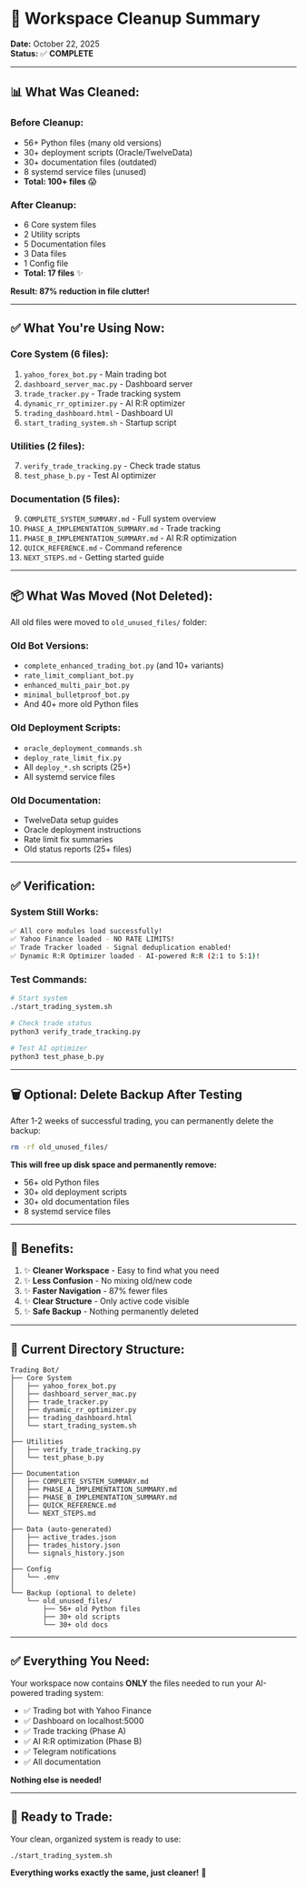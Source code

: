 # 🧹 Workspace Cleanup Summary

**Date:** October 22, 2025  
**Status:** ✅ **COMPLETE**

---

## 📊 **What Was Cleaned:**

### **Before Cleanup:**
- 56+ Python files (many old versions)
- 30+ deployment scripts (Oracle/TwelveData)
- 30+ documentation files (outdated)
- 8 systemd service files (unused)
- **Total: 100+ files** 😱

### **After Cleanup:**
- 6 Core system files
- 2 Utility scripts
- 5 Documentation files
- 3 Data files
- 1 Config file
- **Total: 17 files** ✨

**Result: 87% reduction in file clutter!**

---

## ✅ **What You're Using Now:**

### **Core System (6 files):**
1. `yahoo_forex_bot.py` - Main trading bot
2. `dashboard_server_mac.py` - Dashboard server
3. `trade_tracker.py` - Trade tracking system
4. `dynamic_rr_optimizer.py` - AI R:R optimizer
5. `trading_dashboard.html` - Dashboard UI
6. `start_trading_system.sh` - Startup script

### **Utilities (2 files):**
7. `verify_trade_tracking.py` - Check trade status
8. `test_phase_b.py` - Test AI optimizer

### **Documentation (5 files):**
9. `COMPLETE_SYSTEM_SUMMARY.md` - Full system overview
10. `PHASE_A_IMPLEMENTATION_SUMMARY.md` - Trade tracking
11. `PHASE_B_IMPLEMENTATION_SUMMARY.md` - AI R:R optimization
12. `QUICK_REFERENCE.md` - Command reference
13. `NEXT_STEPS.md` - Getting started guide

---

## 📦 **What Was Moved (Not Deleted):**

All old files were moved to `old_unused_files/` folder:

### **Old Bot Versions:**
- `complete_enhanced_trading_bot.py` (and 10+ variants)
- `rate_limit_compliant_bot.py`
- `enhanced_multi_pair_bot.py`
- `minimal_bulletproof_bot.py`
- And 40+ more old Python files

### **Old Deployment Scripts:**
- `oracle_deployment_commands.sh`
- `deploy_rate_limit_fix.py`
- All `deploy_*.sh` scripts (25+)
- All systemd service files

### **Old Documentation:**
- TwelveData setup guides
- Oracle deployment instructions
- Rate limit fix summaries
- Old status reports (25+ files)

---

## ✅ **Verification:**

### **System Still Works:**
```bash
✅ All core modules load successfully!
✅ Yahoo Finance loaded - NO RATE LIMITS!
✅ Trade Tracker loaded - Signal deduplication enabled!
✅ Dynamic R:R Optimizer loaded - AI-powered R:R (2:1 to 5:1)!
```

### **Test Commands:**
```bash
# Start system
./start_trading_system.sh

# Check trade status
python3 verify_trade_tracking.py

# Test AI optimizer
python3 test_phase_b.py
```

---

## 🗑️ **Optional: Delete Backup After Testing**

After 1-2 weeks of successful trading, you can permanently delete the backup:

```bash
rm -rf old_unused_files/
```

**This will free up disk space and permanently remove:**
- 56+ old Python files
- 30+ old deployment scripts
- 30+ old documentation files
- 8 systemd service files

---

## 🎯 **Benefits:**

1. ✨ **Cleaner Workspace** - Easy to find what you need
2. ✨ **Less Confusion** - No mixing old/new code
3. ✨ **Faster Navigation** - 87% fewer files
4. ✨ **Clear Structure** - Only active code visible
5. ✨ **Safe Backup** - Nothing permanently deleted

---

## 📁 **Current Directory Structure:**

```
Trading Bot/
├── Core System
│   ├── yahoo_forex_bot.py
│   ├── dashboard_server_mac.py
│   ├── trade_tracker.py
│   ├── dynamic_rr_optimizer.py
│   ├── trading_dashboard.html
│   └── start_trading_system.sh
│
├── Utilities
│   ├── verify_trade_tracking.py
│   └── test_phase_b.py
│
├── Documentation
│   ├── COMPLETE_SYSTEM_SUMMARY.md
│   ├── PHASE_A_IMPLEMENTATION_SUMMARY.md
│   ├── PHASE_B_IMPLEMENTATION_SUMMARY.md
│   ├── QUICK_REFERENCE.md
│   └── NEXT_STEPS.md
│
├── Data (auto-generated)
│   ├── active_trades.json
│   ├── trades_history.json
│   └── signals_history.json
│
├── Config
│   └── .env
│
└── Backup (optional to delete)
    └── old_unused_files/
        ├── 56+ old Python files
        ├── 30+ old scripts
        └── 30+ old docs
```

---

## ✅ **Everything You Need:**

Your workspace now contains **ONLY** the files needed to run your AI-powered trading system:

- ✅ Trading bot with Yahoo Finance
- ✅ Dashboard on localhost:5000
- ✅ Trade tracking (Phase A)
- ✅ AI R:R optimization (Phase B)
- ✅ Telegram notifications
- ✅ All documentation

**Nothing else is needed!**

---

## 🚀 **Ready to Trade:**

Your clean, organized system is ready to use:

```bash
./start_trading_system.sh
```

**Everything works exactly the same, just cleaner!** 🎉

